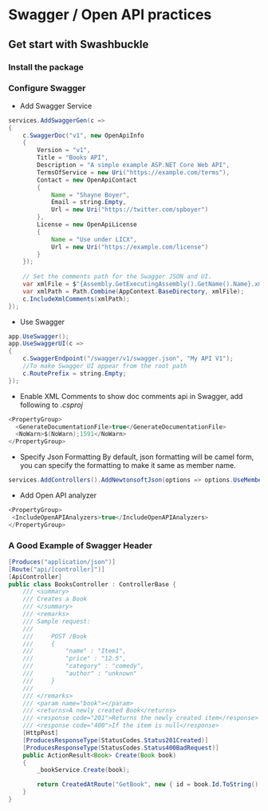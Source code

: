 # Swagger / Open API practices

## Get start with Swashbuckle
### Install the package
### Configure Swagger
* Add Swagger Service
```java
services.AddSwaggerGen(c =>
{
	c.SwaggerDoc("v1", new OpenApiInfo
	{
        Version = "v1",
        Title = "Books API",
        Description = "A simple example ASP.NET Core Web API",
        TermsOfService = new Uri("https://example.com/terms"),
        Contact = new OpenApiContact
        {
            Name = "Shayne Boyer",
            Email = string.Empty,
            Url = new Uri("https://twitter.com/spboyer")
        },
        License = new OpenApiLicense
        {
            Name = "Use under LICX",
            Url = new Uri("https://example.com/license")
        }
	});
	
    // Set the comments path for the Swagger JSON and UI.
    var xmlFile = $"{Assembly.GetExecutingAssembly().GetName().Name}.xml";
    var xmlPath = Path.Combine(AppContext.BaseDirectory, xmlFile);
    c.IncludeXmlComments(xmlPath);
});
```
* Use Swagger
```java
app.UseSwagger();
app.UseSwaggerUI(c =>
{
    c.SwaggerEndpoint("/swagger/v1/swagger.json", "My API V1");
    //To make Swagger UI appear from the root path
    c.RoutePrefix = string.Empty;
});
```
* Enable XML Comments to show doc comments api in Swagger, add following to _.csproj_
```java
<PropertyGroup>
  <GenerateDocumentationFile>true</GenerateDocumentationFile>
  <NoWarn>$(NoWarn);1591</NoWarn>
</PropertyGroup>
```
* Specify Json Formatting
By default, json formatting will be camel form, you can specify the formatting to make it same as member name.
```java
services.AddControllers().AddNewtonsoftJson(options => options.UseMemberCasing());
```
* Add Open API analyzer
```java
<PropertyGroup>
 <IncludeOpenAPIAnalyzers>true</IncludeOpenAPIAnalyzers>
</PropertyGroup>
```

### A Good Example of Swagger Header
```java
[Produces("application/json")]
[Route("api/[controller]")]
[ApiController]
public class BooksController : ControllerBase {
    /// <summary>
    /// Creates a Book
    /// </summary>
    /// <remarks>
    /// Sample request:
    /// 
    ///     POST /Book
    ///     {
    ///         "name" : "Item1",
    ///         "price" : "12.5",
    ///         "category" : "comedy",
    ///         "author" : "unknown"
    ///     }
    ///     
    /// </remarks>
    /// <param name="book"></param>
    /// <returns>A newly created Book</returns>
    /// <response code="201">Returns the newly created item</response>
    /// <response code="400">If the item is null</response>
    [HttpPost]
    [ProducesResponseType(StatusCodes.Status201Created)]
    [ProducesResponseType(StatusCodes.Status400BadRequest)]
    public ActionResult<Book> Create(Book book)
    {
    	_bookService.Create(book);

    	return CreatedAtRoute("GetBook", new { id = book.Id.ToString() }, book);
    }
}

```